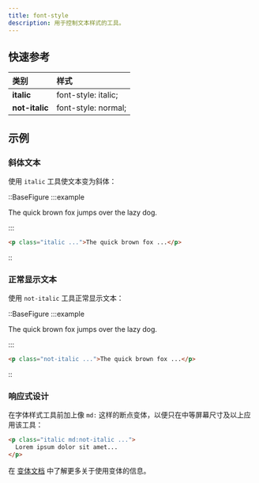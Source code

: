 ```yaml
---
title: font-style
description: 用于控制文本样式的工具。
---
```


## 快速参考

| 类别        | 样式               |
| :---------- | :----------------- |
| **italic** | font-style: italic; |
| **not-italic** | font-style: normal; |

## 示例

### 斜体文本

使用 `italic` 工具使文本变为斜体：

::BaseFigure
:::example
<p class="text-center text-lg font-medium text-gray-900 italic dark:text-gray-200">
The quick brown fox jumps over the lazy dog.
</p>
:::

```html
<p class="italic ...">The quick brown fox ...</p>
```
::

### 正常显示文本

使用 `not-italic` 工具正常显示文本：

::BaseFigure
:::example
<p class="text-center text-lg font-medium text-gray-900 not-italic dark:text-gray-200">
  The quick brown fox jumps over the lazy dog.
</p>
:::

```html
<p class="not-italic ...">The quick brown fox ...</p>
```
::

### 响应式设计

在字体样式工具前加上像 `md:` 这样的断点变体，以便只在中等屏幕尺寸及以上应用该工具：

```html
<p class="italic md:not-italic ...">
  Lorem ipsum dolor sit amet...
</p>
```

在 [变体文档](https://tailwindcss.com/docs/hover-focus-and-other-states%23variants) 中了解更多关于使用变体的信息。

